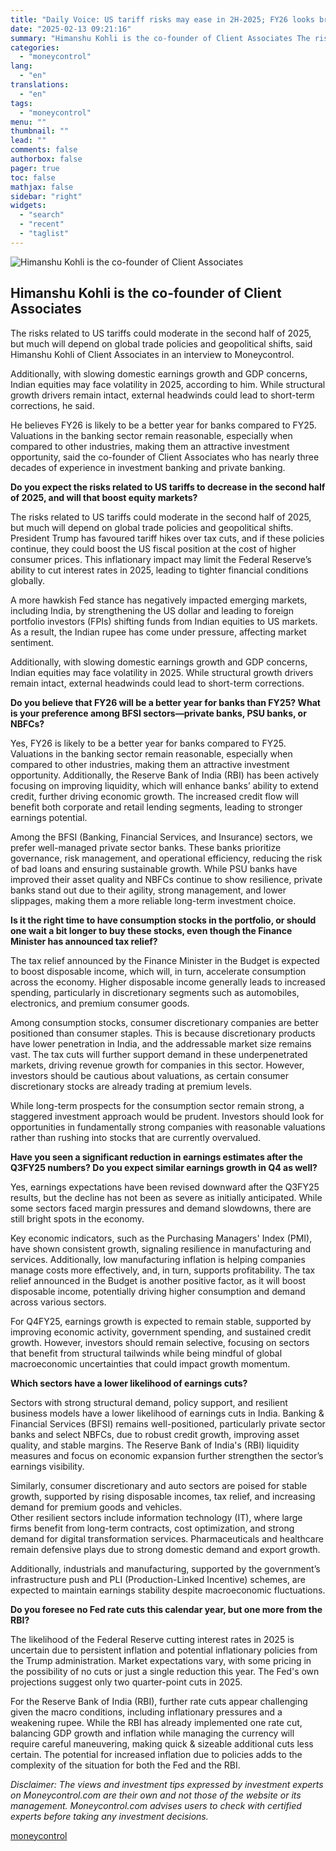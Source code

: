 ```yaml
---
title: "Daily Voice: US tariff risks may ease in 2H-2025; FY26 looks brighter for banks, says Client Associates' Himanshu Kohli"
date: "2025-02-13 09:21:16"
summary: "Himanshu Kohli is the co-founder of Client Associates The risks related to US tariffs could moderate in the second half of 2025, but much will depend on global trade policies and geopolitical shifts, said Himanshu Kohli of Client Associates in an interview to Moneycontrol.Additionally, with slowing domestic earnings growth and..."
categories:
  - "moneycontrol"
lang:
  - "en"
translations:
  - "en"
tags:
  - "moneycontrol"
menu: ""
thumbnail: ""
lead: ""
comments: false
authorbox: false
pager: true
toc: false
mathjax: false
sidebar: "right"
widgets:
  - "search"
  - "recent"
  - "taglist"
---
```


![Himanshu Kohli is the co-founder of Client Associates](//stat1.moneycontrol.com/mcnews//images/grey_bg.gif "Himanshu Kohli is the co-founder of Client Associates")

Himanshu Kohli is the co-founder of Client Associates
-----------------------------------------------------

 

The risks related to US tariffs could moderate in the second half of 2025, but much will depend on global trade policies and geopolitical shifts, said Himanshu Kohli of Client Associates in an interview to Moneycontrol.

Additionally, with slowing domestic earnings growth and GDP concerns, Indian equities may face volatility in 2025, according to him. While structural growth drivers remain intact, external headwinds could lead to short-term corrections, he said.

He believes FY26 is likely to be a better year for banks compared to FY25. Valuations in the banking sector remain reasonable, especially when compared to other industries, making them an attractive investment opportunity, said the co-founder of Client Associates who has nearly three decades of experience in investment banking and private banking.

**Do you expect the risks related to US tariffs to decrease in the second half of 2025, and will that boost equity markets?**

The risks related to US tariffs could moderate in the second half of 2025, but much will depend on global trade policies and geopolitical shifts. President Trump has favoured tariff hikes over tax cuts, and if these policies continue, they could boost the US fiscal position at the cost of higher consumer prices. This inflationary impact may limit the Federal Reserve’s ability to cut interest rates in 2025, leading to tighter financial conditions globally.

A more hawkish Fed stance has negatively impacted emerging markets, including India, by strengthening the US dollar and leading to foreign portfolio investors (FPIs) shifting funds from Indian equities to US markets. As a result, the Indian rupee has come under pressure, affecting market sentiment.

Additionally, with slowing domestic earnings growth and GDP concerns, Indian equities may face volatility in 2025. While structural growth drivers remain intact, external headwinds could lead to short-term corrections.

**Do you believe that FY26 will be a better year for banks than FY25? What is your preference among BFSI sectors—private banks, PSU banks, or NBFCs?**

Yes, FY26 is likely to be a better year for banks compared to FY25. Valuations in the banking sector remain reasonable, especially when compared to other industries, making them an attractive investment opportunity. Additionally, the Reserve Bank of India (RBI) has been actively focusing on improving liquidity, which will enhance banks’ ability to extend credit, further driving economic growth. The increased credit flow will benefit both corporate and retail lending segments, leading to stronger earnings potential.

Among the BFSI (Banking, Financial Services, and Insurance) sectors, we prefer well-managed private sector banks. These banks prioritize governance, risk management, and operational efficiency, reducing the risk of bad loans and ensuring sustainable growth. While PSU banks have improved their asset quality and NBFCs continue to show resilience, private banks stand out due to their agility, strong management, and lower slippages, making them a more reliable long-term investment choice.

**Is it the right time to have consumption stocks in the portfolio, or should one wait a bit longer to buy these stocks, even though the Finance Minister has announced tax relief?**

The tax relief announced by the Finance Minister in the Budget is expected to boost disposable income, which will, in turn, accelerate consumption across the economy. Higher disposable income generally leads to increased spending, particularly in discretionary segments such as automobiles, electronics, and premium consumer goods.

Among consumption stocks, consumer discretionary companies are better positioned than consumer staples. This is because discretionary products have lower penetration in India, and the addressable market size remains vast. The tax cuts will further support demand in these underpenetrated markets, driving revenue growth for companies in this sector. However, investors should be cautious about valuations, as certain consumer discretionary stocks are already trading at premium levels.

While long-term prospects for the consumption sector remain strong, a staggered investment approach would be prudent. Investors should look for opportunities in fundamentally strong companies with reasonable valuations rather than rushing into stocks that are currently overvalued.

**Have you seen a significant reduction in earnings estimates after the Q3FY25 numbers? Do you expect similar earnings growth in Q4 as well?**

Yes, earnings expectations have been revised downward after the Q3FY25 results, but the decline has not been as severe as initially anticipated. While some sectors faced margin pressures and demand slowdowns, there are still bright spots in the economy.

Key economic indicators, such as the Purchasing Managers' Index (PMI), have shown consistent growth, signaling resilience in manufacturing and services. Additionally, low manufacturing inflation is helping companies manage costs more effectively, and, in turn, supports profitability. The tax relief announced in the Budget is another positive factor, as it will boost disposable income, potentially driving higher consumption and demand across various sectors.

For Q4FY25, earnings growth is expected to remain stable, supported by improving economic activity, government spending, and sustained credit growth. However, investors should remain selective, focusing on sectors that benefit from structural tailwinds while being mindful of global macroeconomic uncertainties that could impact growth momentum.

**Which sectors have a lower likelihood of earnings cuts?**

Sectors with strong structural demand, policy support, and resilient business models have a lower likelihood of earnings cuts in India. Banking & Financial Services (BFSI) remains well-positioned, particularly private sector banks and select NBFCs, due to robust credit growth, improving asset quality, and stable margins. The Reserve Bank of India's (RBI) liquidity measures and focus on economic expansion further strengthen the sector’s earnings visibility.

Similarly, consumer discretionary and auto sectors are poised for stable growth, supported by rising disposable incomes, tax relief, and increasing demand for premium goods and vehicles.  
Other resilient sectors include information technology (IT), where large firms benefit from long-term contracts, cost optimization, and strong demand for digital transformation services. Pharmaceuticals and healthcare remain defensive plays due to strong domestic demand and export growth.

Additionally, industrials and manufacturing, supported by the government’s infrastructure push and PLI (Production-Linked Incentive) schemes, are expected to maintain earnings stability despite macroeconomic fluctuations.

**Do you foresee no Fed rate cuts this calendar year, but one more from the RBI?**

The likelihood of the Federal Reserve cutting interest rates in 2025 is uncertain due to persistent inflation and potential inflationary policies from the Trump administration. Market expectations vary, with some pricing in the possibility of no cuts or just a single reduction this year. The Fed's own projections suggest only two quarter-point cuts in 2025.

For the Reserve Bank of India (RBI), further rate cuts appear challenging given the macro conditions, including inflationary pressures and a weakening rupee. While the RBI has already implemented one rate cut, balancing GDP growth and inflation while managing the currency will require careful maneuvering, making quick & sizeable additional cuts less certain. The potential for increased inflation due to policies adds to the complexity of the situation for both the Fed and the RBI.

*Disclaimer: The views and investment tips expressed by investment experts on Moneycontrol.com are their own and not those of the website or its management. Moneycontrol.com advises users to check with certified experts before taking any investment decisions.*

[moneycontrol](https://www.moneycontrol.com/news/business/markets/daily-voice-us-tariff-risks-may-ease-in-2h-2025-fy26-looks-brighter-for-banks-says-client-associates-himanshu-kohli-12939063.html)

